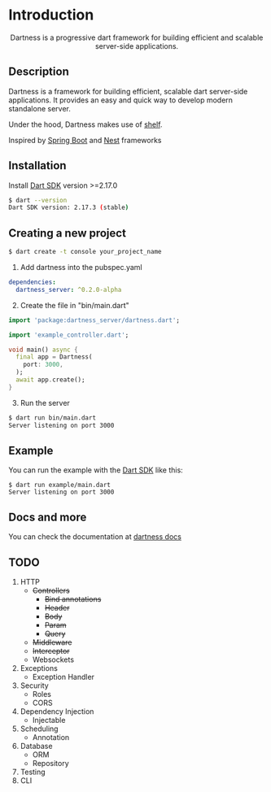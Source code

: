 # Introduction

<p align="center">Dartness is a progressive dart framework for building efficient and scalable server-side applications.</p>

## Description

Dartness is a framework for building efficient, scalable dart server-side applications. It provides an easy and quick
way to develop modern standalone server.

Under the hood, Dartness makes use of [shelf](https://github.com/dart-lang/shelf).

Inspired by [Spring Boot](https://github.com/spring-projects/spring-boot) and [Nest](https://github.com/nestjs/nest)
frameworks

## Installation

Install [Dart SDK](https://dart.dev/get-dart) version >=2.17.0

```bash
$ dart --version            
Dart SDK version: 2.17.3 (stable)
```

## Creating a new project

```bash
$ dart create -t console your_project_name
```

1. Add dartness into the pubspec.yaml

```yaml
dependencies:
  dartness_server: ^0.2.0-alpha
```

2. Create the file in "bin/main.dart"

```dart
import 'package:dartness_server/dartness.dart';

import 'example_controller.dart';

void main() async {
  final app = Dartness(
    port: 3000,
  );
  await app.create();
}

```

3. Run the server

```bash
$ dart run bin/main.dart
Server listening on port 3000
```

## Example

You can run the example with the [Dart SDK](https://dart.dev/get-dart)
like this:

```
$ dart run example/main.dart
Server listening on port 3000
```

## Docs and more

You can check the documentation at [dartness docs](https://ricardorb.github.io/dartness/)

## TODO

1. HTTP
    - <del>Controllers</del>
        - <del>Bind annotations</del>
        - <del>Header</del>
        - <del>Body</del>
        - <del>Param</del>
        - <del>Query</del>
    - <del>Middleware</del>
    - <del>Interceptor</del>
    - Websockets
2. Exceptions
    - Exception Handler
3. Security
    - Roles
    - CORS
4. Dependency Injection
    - Injectable
5. Scheduling
    - Annotation
6. Database
    - ORM
    - Repository
7. Testing
8. CLI